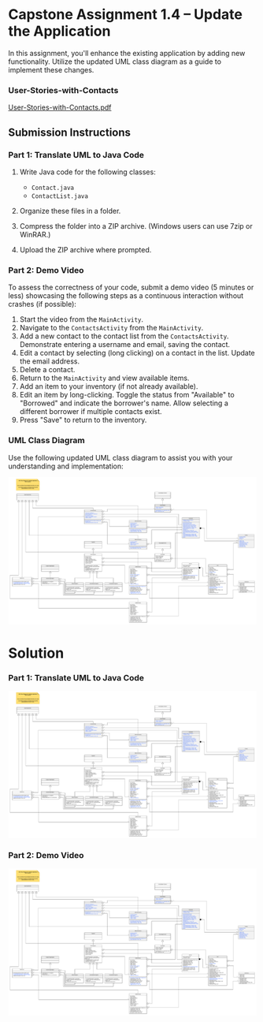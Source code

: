 # Capstone Assignment 1.4 – Update the Application

In this assignment, you'll enhance the existing application by adding new functionality. Utilize the updated UML class diagram as a guide to implement these changes.

### User-Stories-with-Contacts

[User-Stories-with-Contacts.pdf](https://github.com/Daniel-Andarge/Software-Design-and-Architecture-Specialization--University-of-Alberta/blob/main/Course-1-Object-Oriented-Design/Module-4-Capstone-Challenge/Capstone-Assignment1.4/User-Stories-with-Contacts.pdf)

## Submission Instructions

### Part 1: Translate UML to Java Code

1. Write Java code for the following classes:

   - `Contact.java`
   - `ContactList.java`

2. Organize these files in a folder.

3. Compress the folder into a ZIP archive. (Windows users can use 7zip or WinRAR.)

4. Upload the ZIP archive where prompted.

### Part 2: Demo Video

To assess the correctness of your code, submit a demo video (5 minutes or less) showcasing the following steps as a continuous interaction without crashes (if possible):

1. Start the video from the `MainActivity`.
2. Navigate to the `ContactsActivity` from the `MainActivity`.
3. Add a new contact to the contact list from the `ContactsActivity`. Demonstrate entering a username and email, saving the contact.
4. Edit a contact by selecting (long clicking) on a contact in the list. Update the email address.
5. Delete a contact.
6. Return to the `MainActivity` and view available items.
7. Add an item to your inventory (if not already available).
8. Edit an item by long-clicking. Toggle the status from "Available" to "Borrowed" and indicate the borrower's name. Allow selecting a different borrower if multiple contacts exist.
9. Press "Save" to return to the inventory.

### UML Class Diagram

Use the following updated UML class diagram to assist you with your understanding and implementation:

![Updated UML class diagram](https://github.com/Daniel-Andarge/Software-Design-and-Architecture-Specialization--University-of-Alberta/blob/main/Course-1-Object-Oriented-Design/Module-4-Capstone-Challenge/Capstone-Assignment1.4/Update-UML-Class.png)

# Solution

### Part 1: Translate UML to Java Code

![Source Code](https://github.com/Daniel-Andarge/Software-Design-and-Architecture-Specialization--University-of-Alberta/blob/main/Course-1-Object-Oriented-Design/Module-4-Capstone-Challenge/Capstone-Assignment1.4/Update-UML-Class.png)

### Part 2: Demo Video

![Youtube Video](https://github.com/Daniel-Andarge/Software-Design-and-Architecture-Specialization--University-of-Alberta/blob/main/Course-1-Object-Oriented-Design/Module-4-Capstone-Challenge/Capstone-Assignment1.4/Update-UML-Class.png)
